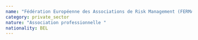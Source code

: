```yaml
---
name: "Fédération Européenne des Associations de Risk Management (FERMA)"
category: private_sector
nature: "Association professionnelle "
nationality: BEL
---
```

    